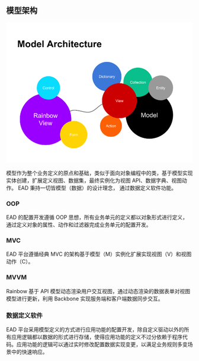 ## 模型架构

![模型架构](..\images\model-architecture.png)

模型作为整个业务定义的原点和基础，类似于面向对象编程中的类，基于模型实现实体创建，扩展定义视图、数据集，最终实例化为视图 API、数据字典、视图动作。 EAD 秉持一切皆模型（数据）的设计理念， 通过数据定义软件功能。

### OOP

EAD 的配置开发遵循 OOP 思想，所有业务单元的定义都以对象形式进行定义，通过定义对象的属性、动作和过滤器完成业务单元的配置开发。

### MVC

EAD 平台遵循经典 MVC 的架构基于模型（M）实例化扩展实现视图（V）和视图动作（C）。

### MVVM

Rainbow 基于 API 模型动态渲染用户交互视图，通过动态渲染的数据表单对视图模型进行更新，利用 Backbone 实现服务端和客户端数据同步交互。

### 数据定义软件

EAD 平台采用模型定义的方式进行应用功能的配置开发，除自定义驱动以外的所有应用逻辑都以数据的形式进行存储，使得应用功能的定义不过分依赖于程序代码。应用功能的逻辑可以通过实时修改配置数据实现变更，以满足业务规则多变场景中的快速响应。

